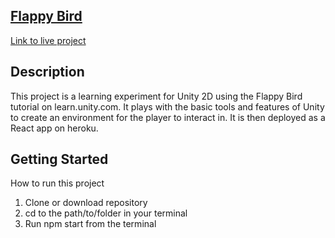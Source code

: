 ## [Flappy Bird](https://flappybirdaj.herokuapp.com/)
[Link to live project](https://flappybirdaj.herokuapp.com/)

## Description
This project is a learning experiment for Unity 2D using the Flappy Bird tutorial on learn.unity.com. It plays with the basic tools and features of Unity to create an environment for the player to interact in. It is then deployed as a React app on heroku.

## Getting Started
How to run this project
1. Clone or download repository
2. cd to the path/to/folder in your terminal
2. Run npm start from the terminal
